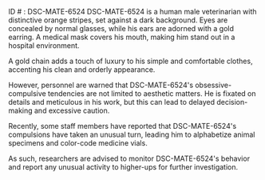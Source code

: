 ID # : DSC-MATE-6524
DSC-MATE-6524 is a human male veterinarian with distinctive orange stripes, set against a dark background. Eyes are concealed by normal glasses, while his ears are adorned with a gold earring. A medical mask covers his mouth, making him stand out in a hospital environment.

A gold chain adds a touch of luxury to his simple and comfortable clothes, accenting his clean and orderly appearance.

However, personnel are warned that DSC-MATE-6524's obsessive-compulsive tendencies are not limited to aesthetic matters. He is fixated on details and meticulous in his work, but this can lead to delayed decision-making and excessive caution.

Recently, some staff members have reported that DSC-MATE-6524's compulsions have taken an unusual turn, leading him to alphabetize animal specimens and color-code medicine vials.

As such, researchers are advised to monitor DSC-MATE-6524's behavior and report any unusual activity to higher-ups for further investigation.